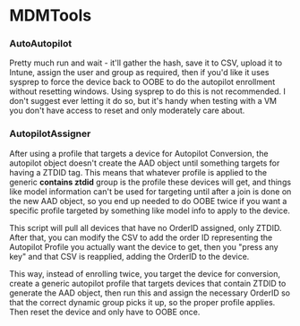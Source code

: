 # MDMTools #

### AutoAutopilot ##
Pretty much run and wait - it'll gather the hash, save it to CSV, upload it to Intune, assign the user and group as required, then if you'd like it uses sysprep to force the device back to OOBE to do the autopilot enrollment without resetting windows. Using sysprep to do this is not recommended. I don't suggest ever letting it do so, but it's handy when testing with a VM you don't have access to reset and only moderately care about.

### AutopilotAssigner ###
After using a profile that targets a device for Autopilot Conversion, the autopilot object doesn't create the AAD object until something targets for having a ZTDID tag. This means that whatever profile is applied to the generic **contains ztdid** group is the profile these devices will get, and things like model information can't be used for targeting until after a join is done on the new AAD object, so you end up needed to do OOBE twice if you want a specific profile targeted by something like model info to apply to the device.

This script will pull all devices that have no OrderID assigned, only ZTDID. After that, you can modify the CSV to add the order ID representing the Autopilot Profile you actually want the device to get, then you "press any key" and that CSV is reapplied, adding the OrderID to the device.

This way, instead of enrolling twice, you target the device for conversion, create a generic autopilot profile that targets devices that contain ZTDID to generate the AAD object, then run this and assign the necessary OrderID so that the correct dynamic group picks it up, so the proper profile applies. Then reset the device and only have to OOBE once.
